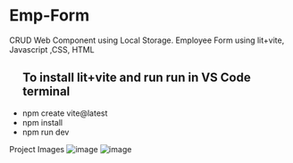 # Emp-Form
CRUD Web Component using Local Storage.
Employee Form using lit+vite, Javascript ,CSS, HTML
<ul>
  <h2>To install lit+vite and run run in VS Code terminal</h2>
<li>npm create vite@latest</li>
<li>npm install</li>
<li>npm run dev</li>
</ul>

Project Images
![image](https://github.com/JD-ANNALECT/Emp-Form/assets/120723984/d7752a6a-abeb-4ff9-bbbb-f530580a6c10)
![image](https://github.com/JD-ANNALECT/Emp-Form/assets/120723984/1a74ed2e-0697-4595-b340-e5d7a3f5a226)
